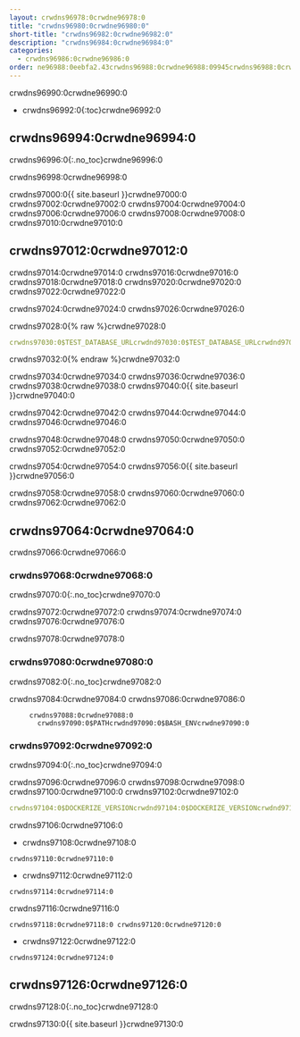 ```yaml
---
layout: crwdns96978:0crwdne96978:0
title: "crwdns96980:0crwdne96980:0"
short-title: "crwdns96982:0crwdne96982:0"
description: "crwdns96984:0crwdne96984:0"
categories:
  - crwdns96986:0crwdne96986:0
order: ne96988:0eebfa2.43crwdns96988:0crwdne96988:09945crwdns96988:0crwdne96988:0
---
```

crwdns96990:0crwdne96990:0

- crwdns96992:0{:toc}crwdne96992:0

## crwdns96994:0crwdne96994:0

crwdns96996:0{:.no_toc}crwdne96996:0

crwdns96998:0crwdne96998:0

crwdns97000:0{{ site.baseurl }}crwdne97000:0 crwdns97002:0crwdne97002:0 crwdns97004:0crwdne97004:0 crwdns97006:0crwdne97006:0 crwdns97008:0crwdne97008:0 crwdns97010:0crwdne97010:0

## crwdns97012:0crwdne97012:0

crwdns97014:0crwdne97014:0 crwdns97016:0crwdne97016:0 crwdns97018:0crwdne97018:0 crwdns97020:0crwdne97020:0 crwdns97022:0crwdne97022:0

crwdns97024:0crwdne97024:0 crwdns97026:0crwdne97026:0

crwdns97028:0{% raw %}crwdne97028:0

```yaml
crwdns97030:0$TEST_DATABASE_URLcrwdnd97030:0$TEST_DATABASE_URLcrwdnd97030:0$TEST_DATABASE_URLcrwdne97030:0
```

crwdns97032:0{% endraw %}crwdne97032:0

crwdns97034:0crwdne97034:0 crwdns97036:0crwdne97036:0 crwdns97038:0crwdne97038:0 crwdns97040:0{{ site.baseurl }}crwdne97040:0

crwdns97042:0crwdne97042:0 crwdns97044:0crwdne97044:0 crwdns97046:0crwdne97046:0

crwdns97048:0crwdne97048:0 crwdns97050:0crwdne97050:0 crwdns97052:0crwdne97052:0

crwdns97054:0crwdne97054:0 crwdns97056:0{{ site.baseurl }}crwdne97056:0

crwdns97058:0crwdne97058:0 crwdns97060:0crwdne97060:0 crwdns97062:0crwdne97062:0

## crwdns97064:0crwdne97064:0

crwdns97066:0crwdne97066:0

### crwdns97068:0crwdne97068:0

crwdns97070:0{:.no_toc}crwdne97070:0

crwdns97072:0crwdne97072:0 crwdns97074:0crwdne97074:0 crwdns97076:0crwdne97076:0

crwdns97078:0crwdne97078:0

### crwdns97080:0crwdne97080:0

crwdns97082:0{:.no_toc}crwdne97082:0

crwdns97084:0crwdne97084:0 crwdns97086:0crwdne97086:0

         crwdns97088:0crwdne97088:0
           crwdns97090:0$PATHcrwdnd97090:0$BASH_ENVcrwdne97090:0
    

### crwdns97092:0crwdne97092:0

crwdns97094:0{:.no_toc}crwdne97094:0

crwdns97096:0crwdne97096:0 crwdns97098:0crwdne97098:0 crwdns97100:0crwdne97100:0 crwdns97102:0crwdne97102:0

```yaml
crwdns97104:0$DOCKERIZE_VERSIONcrwdnd97104:0$DOCKERIZE_VERSIONcrwdnd97104:0$DOCKERIZE_VERSIONcrwdnd97104:0$DOCKERIZE_VERSIONcrwdne97104:0
```

crwdns97106:0crwdne97106:0

- crwdns97108:0crwdne97108:0

`crwdns97110:0crwdne97110:0`

- crwdns97112:0crwdne97112:0

`crwdns97114:0crwdne97114:0`

crwdns97116:0crwdne97116:0

`crwdns97118:0crwdne97118:0 crwdns97120:0crwdne97120:0`

- crwdns97122:0crwdne97122:0

`crwdns97124:0crwdne97124:0`

## crwdns97126:0crwdne97126:0

crwdns97128:0{:.no_toc}crwdne97128:0

crwdns97130:0{{ site.baseurl }}crwdne97130:0